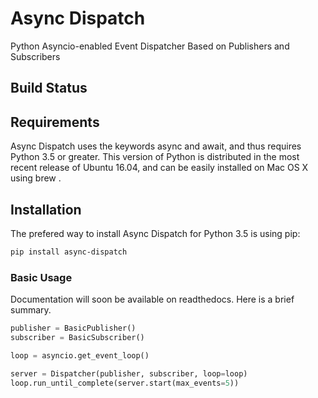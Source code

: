 # Async Dispatch

Python Asyncio-enabled Event Dispatcher Based on Publishers and Subscribers

## Build Status



## Requirements

Async Dispatch uses the keywords async and await, and thus requires Python 3.5 or greater. This version of Python is distributed in the most recent release of Ubuntu 16.04, and can be easily installed on Mac OS X using brew .

## Installation

The prefered way to install Async Dispatch for Python 3.5 is using pip:

```sh 
pip install async-dispatch
```

### Basic Usage

Documentation will soon be available on readthedocs.  Here is a brief summary.

```python
publisher = BasicPublisher()
subscriber = BasicSubscriber()

loop = asyncio.get_event_loop()

server = Dispatcher(publisher, subscriber, loop=loop)
loop.run_until_complete(server.start(max_events=5))
```

